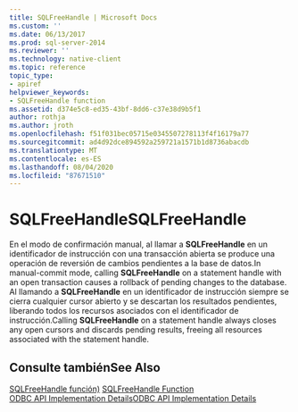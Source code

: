 ```yaml
---
title: SQLFreeHandle | Microsoft Docs
ms.custom: ''
ms.date: 06/13/2017
ms.prod: sql-server-2014
ms.reviewer: ''
ms.technology: native-client
ms.topic: reference
topic_type:
- apiref
helpviewer_keywords:
- SQLFreeHandle function
ms.assetid: d374e5c8-ed35-43bf-8dd6-c37e38d9b5f1
author: rothja
ms.author: jroth
ms.openlocfilehash: f51f031bec05715e0345507278113f4f16179a77
ms.sourcegitcommit: ad4d92dce894592a259721a1571b1d8736abacdb
ms.translationtype: MT
ms.contentlocale: es-ES
ms.lasthandoff: 08/04/2020
ms.locfileid: "87671510"
---
```

# <a name="sqlfreehandle"></a><span data-ttu-id="e7cf4-102">SQLFreeHandle</span><span class="sxs-lookup"><span data-stu-id="e7cf4-102">SQLFreeHandle</span></span>
  <span data-ttu-id="e7cf4-103">En el modo de confirmación manual, al llamar a **SQLFreeHandle** en un identificador de instrucción con una transacción abierta se produce una operación de reversión de cambios pendientes a la base de datos.</span><span class="sxs-lookup"><span data-stu-id="e7cf4-103">In manual-commit mode, calling **SQLFreeHandle** on a statement handle with an open transaction causes a rollback of pending changes to the database.</span></span> <span data-ttu-id="e7cf4-104">Al llamando a **SQLFreeHandle** en un identificador de instrucción siempre se cierra cualquier cursor abierto y se descartan los resultados pendientes, liberando todos los recursos asociados con el identificador de instrucción.</span><span class="sxs-lookup"><span data-stu-id="e7cf4-104">Calling **SQLFreeHandle** on a statement handle always closes any open cursors and discards pending results, freeing all resources associated with the statement handle.</span></span>  
  
## <a name="see-also"></a><span data-ttu-id="e7cf4-105">Consulte también</span><span class="sxs-lookup"><span data-stu-id="e7cf4-105">See Also</span></span>  
 <span data-ttu-id="e7cf4-106">[SQLFreeHandle función)](https://go.microsoft.com/fwlink/?LinkId=59345) </span><span class="sxs-lookup"><span data-stu-id="e7cf4-106">[SQLFreeHandle Function](https://go.microsoft.com/fwlink/?LinkId=59345) </span></span>  
 [<span data-ttu-id="e7cf4-107">ODBC API Implementation Details</span><span class="sxs-lookup"><span data-stu-id="e7cf4-107">ODBC API Implementation Details</span></span>](odbc-api-implementation-details.md)  
  
  
